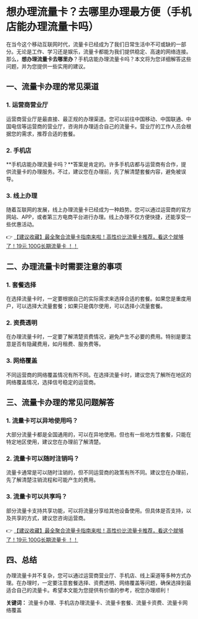 # 想办理流量卡？去哪里办理最方便（手机店能办理流量卡吗）

在当今这个移动互联网时代，流量卡已经成为了我们日常生活中不可或缺的一部分。无论是工作、学习还是娱乐，流量卡都能为我们提供稳定、高速的网络连接。那么，**想办理流量卡去哪里办**？手机店能办理流量卡吗？本文将为您详细解答这些问题，并为您提供一些实用的建议。

## 一、流量卡办理的常见渠道

### 1. 运营商营业厅
运营商营业厅是最直接、最正规的办理渠道。您可以前往中国移动、中国联通、中国电信等运营商的营业厅，咨询并办理适合自己的流量卡。营业厅的工作人员会根据您的需求，推荐合适的套餐。

### 2. 手机店
**手机店能办理流量卡吗？**答案是肯定的。许多手机店都与运营商有合作，提供流量卡的办理服务。不过，建议您在办理前，先了解清楚套餐内容，避免被误导。

### 3. 线上办理
随着互联网的发展，线上办理流量卡已经成为一种趋势。您可以通过运营商的官方网站、APP，或者第三方电商平台进行办理。线上办理不仅方便快捷，还能享受一些优惠活动。

👉 [【建议收藏】最全聚合流量卡指南来啦！高性价比流量卡推荐，看这个就够了！19元 100G长期流量卡 ！！](https://bit.ly/Liuliangka)

## 二、办理流量卡时需要注意的事项

### 1. 套餐选择
在选择流量卡时，一定要根据自己的实际需求来选择合适的套餐。如果您是重度用户，可以选择大流量套餐；如果只是偶尔使用，可以选择小流量套餐。

### 2. 资费透明
在办理流量卡时，一定要了解清楚资费情况，避免产生不必要的费用。特别是要注意是否有隐藏费用，如月租费、服务费等。

### 3. 网络覆盖
不同运营商的网络覆盖情况有所不同。在选择流量卡时，建议您先了解所在地区的网络覆盖情况，选择信号稳定的运营商。

## 三、流量卡办理的常见问题解答

### 1. 流量卡可以异地使用吗？
大部分流量卡都是全国通用的，可以在异地使用。但也有一些地方性套餐，只能在特定地区使用，建议您在办理前了解清楚。

### 2. 流量卡可以随时注销吗？
流量卡通常是可以随时注销的，但不同运营商的政策有所不同。建议您在办理前，先了解清楚注销流程和可能产生的费用。

### 3. 流量卡可以共享吗？
部分流量卡支持共享功能，可以将流量分享给其他设备使用。但具体是否支持，以及共享的方式，建议您咨询运营商。

👉 [【建议收藏】最全聚合流量卡指南来啦！高性价比流量卡推荐，看这个就够了！19元 100G长期流量卡 ！！](https://bit.ly/Liuliangka)

## 四、总结

办理流量卡并不复杂，您可以通过运营商营业厅、手机店、线上渠道等多种方式办理。在办理时，一定要注意套餐选择、资费透明、网络覆盖等问题，确保选择到最适合自己的流量卡。希望本文能为您提供有价值的参考，祝您办理顺利！

**关键词：** 流量卡办理、手机店办理流量卡、流量卡套餐、流量卡资费、流量卡网络覆盖